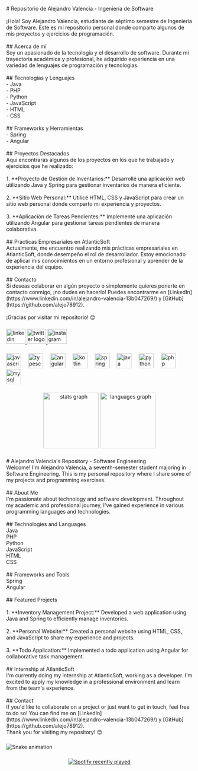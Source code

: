 <p align="left"># Repositorio de Alejandro Valencia - Ingeniería de Software<br><br>¡Hola! Soy Alejandro Valencia, estudiante de séptimo semestre de Ingeniería de Software. Este es mi repositorio personal donde comparto algunos de mis proyectos y ejercicios de programación.<br><br>## Acerca de mí<br>Soy un apasionado de la tecnología y el desarrollo de software. Durante mi trayectoria académica y profesional, he adquirido experiencia en una variedad de lenguajes de programación y tecnologías.<br><br>## Tecnologías y Lenguajes<br>- Java<br>- PHP<br>- Python<br>- JavaScript<br>- HTML<br>- CSS<br><br>## Frameworks y Herramientas<br>- Spring<br>- Angular<br><br>## Proyectos Destacados<br>Aquí encontrarás algunos de los proyectos en los que he trabajado y ejercicios que he realizado:<br><br>1. **Proyecto de Gestión de Inventarios:** Desarrollé una aplicación web utilizando Java y Spring para gestionar inventarios de manera eficiente.<br>   <br>2. **Sitio Web Personal:** Utilicé HTML, CSS y JavaScript para crear un sitio web personal donde comparto mi experiencia y proyectos.<br><br>3. **Aplicación de Tareas Pendientes:** Implementé una aplicación utilizando Angular para gestionar tareas pendientes de manera colaborativa.<br><br>## Prácticas Empresariales en AtlanticSoft<br>Actualmente, me encuentro realizando mis prácticas empresariales en AtlanticSoft, donde desempeño el rol de desarrollador. Estoy emocionado de aplicar mis conocimientos en un entorno profesional y aprender de la experiencia del equipo.<br><br>## Contacto<br>Si deseas colaborar en algún proyecto o simplemente quieres ponerte en contacto conmigo, ¡no dudes en hacerlo! Puedes encontrarme en [LinkedIn](https://www.linkedin.com/in/alejandro-valencia-13b047269/) y [GitHub](https://github.com/alejo78912).<br><br>¡Gracias por visitar mi repositorio! 😊</p>

###

<div align="left">
  <a href="https://www.linkedin.com/in/alejandro-valencia-13b047269/" target="_blank">
    <img src="https://raw.githubusercontent.com/maurodesouza/profile-readme-generator/master/src/assets/icons/social/linkedin/default.svg" width="52" height="40" alt="linkedin logo"  />
  </a>
  <a href="https://twitter.com/Alejo78912" target="_blank">
    <img src="https://raw.githubusercontent.com/maurodesouza/profile-readme-generator/master/src/assets/icons/social/twitter/default.svg" width="52" height="40" alt="twitter logo"  />
  </a>
  <a href="https://www.instagram.com/alejo78912/" target="_blank">
    <img src="https://raw.githubusercontent.com/maurodesouza/profile-readme-generator/master/src/assets/icons/social/instagram/default.svg" width="52" height="40" alt="instagram logo"  />
  </a>
</div>

###

<div align="left">
  <img src="https://cdn.jsdelivr.net/gh/devicons/devicon/icons/javascript/javascript-original.svg" height="40" alt="javascript logo"  />
  <img width="12" />
  <img src="https://cdn.jsdelivr.net/gh/devicons/devicon/icons/typescript/typescript-original.svg" height="40" alt="typescript logo"  />
  <img width="12" />
  <img src="https://cdn.jsdelivr.net/gh/devicons/devicon/icons/angularjs/angularjs-original.svg" height="40" alt="angularjs logo"  />
  <img width="12" />
  <img src="https://cdn.jsdelivr.net/gh/devicons/devicon/icons/kotlin/kotlin-original.svg" height="40" alt="kotlin logo"  />
  <img width="12" />
  <img src="https://cdn.jsdelivr.net/gh/devicons/devicon/icons/spring/spring-original.svg" height="40" alt="spring logo"  />
  <img width="12" />
  <img src="https://cdn.jsdelivr.net/gh/devicons/devicon/icons/java/java-original.svg" height="40" alt="java logo"  />
  <img width="12" />
  <img src="https://cdn.jsdelivr.net/gh/devicons/devicon/icons/python/python-original.svg" height="40" alt="python logo"  />
  <img width="12" />
  <img src="https://cdn.jsdelivr.net/gh/devicons/devicon/icons/php/php-original.svg" height="40" alt="php logo"  />
  <img width="12" />
  <img src="https://cdn.jsdelivr.net/gh/devicons/devicon/icons/mysql/mysql-original.svg" height="40" alt="mysql logo"  />
</div>

###

<div align="center">
  <img src="https://github-readme-stats.vercel.app/api?username=alejo78912&hide_title=false&hide_rank=false&show_icons=true&include_all_commits=true&count_private=true&disable_animations=false&theme=dracula&locale=en&hide_border=false&order=1" height="150" alt="stats graph"  />
  <img src="https://github-readme-stats.vercel.app/api/top-langs?username=alejo78912&locale=en&hide_title=false&layout=compact&card_width=320&langs_count=5&theme=dracula&hide_border=false&order=2" height="150" alt="languages graph"  />
</div>

###

<p align="left"># Alejandro Valencia's Repository - Software Engineering<br>Welcome! I'm Alejandro Valencia, a seventh-semester student majoring in Software Engineering. This is my personal repository where I share some of my projects and programming exercises.<br><br>## About Me<br>I'm passionate about technology and software development. Throughout my academic and professional journey, I've gained experience in various programming languages and technologies.<br><br>## Technologies and Languages<br>Java<br>PHP<br>Python<br>JavaScript<br>HTML<br>CSS<br><br>## Frameworks and Tools<br>Spring<br>Angular<br><br>## Featured Projects<br><br>1. **Inventory Management Project:** Developed a web application using Java and Spring to efficiently manage inventories.<br><br>2. **Personal Website:** Created a personal website using HTML, CSS, and JavaScript to share my experience and projects.<br><br>3. **Todo Application:** Implemented a todo application using Angular for collaborative task management.<br><br>## Internship at AtlanticSoft<br>I'm currently doing my internship at AtlanticSoft, working as a developer. I'm excited to apply my knowledge in a professional environment and learn from the team's experience.<br><br>## Contact<br>If you'd like to collaborate on a project or just want to get in touch, feel free to do so! You can find me on [LinkedIn](https://www.linkedin.com/in/alejandro-valencia-13b047269/) y [GitHub](https://github.com/alejo78912).<br>Thank you for visiting my repository! 😊</p>

###

<img src="https://raw.githubusercontent.com/alejo78912/alejo78912/output/snake.svg" alt="Snake animation" />

###

<div align="center">
  <a href="https://open.spotify.com/user/31jyl26s7yk6ewuhxipinqj5aykq">
    <img src="https://spotify-recently-played-readme.vercel.app/api?user=31jyl26s7yk6ewuhxipinqj5aykq&count=3&unique=true" alt="Spotify recently played"  />
  </a>
</div>

###
